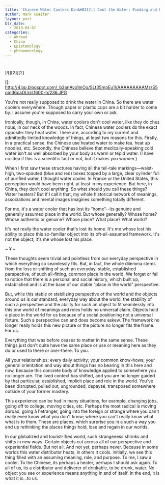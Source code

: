 ```yaml
---
title: 'Chinese Water Coolers Don&#8217;t Cool the Water: Finding and Losing Your Place in a World'
author: Mark Koester
layout: post
blr_date:
  - 2013-04-07
categories:
  - Abroad
  - China
  - Epistemology
  - phenomenology
---
```

# 

[![][2]][2]

 []: http://4.bp.blogspot.com/_b2anAyo1mOo/SLt35mpEu1I/AAAAAAAAAMs/S5om36caOLk/s1600-h/236.JPG

You're not really supposed to drink the water in China. So there are water coolers everywhere. Though paper or plastic cups are a bit harder to come by. I assume you're supposed to carry your own or ask.

Ironically, though, in China, water coolers don't cool water, like they do chez nous, in our neck of the woods. In fact, Chinese water coolers do the exact opposite: they heat water. There are, according to my current and admittedly limited knowledge of things, at least two reasons for this. Firstly, in a practical sense, the Chinese use heated water to make tea, heat up noodles, etc. Secondly, the Chinese believe that medically-speaking cold water isn't as well absorbed by your body as warm or tepid water. (I have no idea if this is a scientific fact or not, but it makes you wonder.)

When I first saw these structures having all the tell-tale markings—waist-high, two-spouted (blue and red) boxes topped by a large, clear cylinder full of purified water, I thought water cooler. In France or the United States, this perception would have been right, at least in my experience. But here, in China, they don't cool anything. So what should you call these things? Water heaters? But if I call it that, my whole historical network of meanings, associations and mental images imagines something totally different.

For me, it's a water cooler that has lost its “home”--its genuine and generally assumed place in the world. But whose generally? Whose home? Whose authentic or genuine? Whose place? What place? What world?

It's not really the water cooler that's lost its home. It's me whose lost his ability to place this so-familiar object into its oft-all-assumed framework. It's not the object; it's me whose lost his place.

~ ¥ ~

These thoughts seem trivial and pointless from our everyday perspective in which everything so seamlessly fits. But, in fact, the whole dilemma stems from the loss or shifting of such an everyday, stable, established perspective, of such all-fitting, common place in the world. We forget or fail to notice that there is a personal and social history, which built up, established and is at the base of our stable “place in the world” perspective.

But, while this stable or stabilizing perspective of the world and the objects around us is our standard, everyday way about the world, the stability of such a perspective and the ability for such an object to fit seamlessly into this one world of meanings and roles holds no universal claim. Objects hold a place in the world for us because of a social positioning not a universal fixture. Such a perspective can and does become askew. The framework no longer really holds this new picture or the picture no longer fits the frame. For us.

Everything that was before ceases to matter in the same sense. These things just don't quite have the same place or use or meaning here as they do or used to there or over-there. To you.

All your relationships; every daily activity; your common know-hows; your general orientation and way about things has no bearing in this here and now, because this concrete body of knowledge applied to somewhere you no longer are. The lived context has shifted, and you are no longer guided by that particular, established, implicit place and role in the world. You've been disrupted, pulled out, ungrounded, depaysé, transposed somewhere outside of your former mastery.

This experience can be had in many situations, for example, changing jobs, going off to college, moving cities, etc. Perhaps the most radical is moving abroad, going à l'etranger, going into the foreign or strange where you can't really even know what you don't know; where you can't really know what what is to them. These are places, which surprise you in a such a way you end up rethinking the places things hold, lose and regain in our worlds.

In our globalized and tourist-ified world, such strangeness shrinks and shifts in new ways. Certain objects cut across all of our perspective and experiential fields. But not all. And not yet, perhaps never. Because in some worlds this water distributor heats; in others it cools. Initially, we see this thing filled with an assuming meaning, role, and purpose. To me, I saw a cooler. To the Chinese, its perhaps a heater, perhaps I should ask again. To all of us, its a distributor and deliverer of drinkable, to be drunk, water. No object you see or experience means anything in and of itself. In the end, it is what it is...to us.